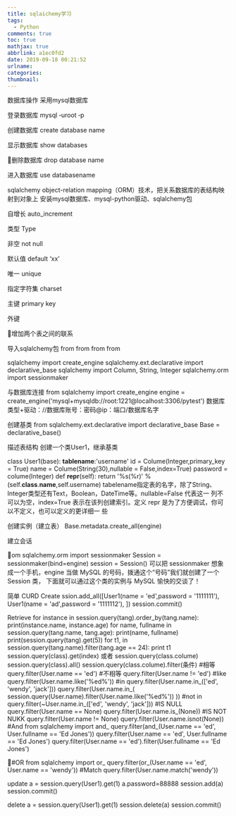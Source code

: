 ```yaml
---
title: sqlaichemy学习
tags:
  - Python
comments: true
toc: true
mathjax: true
abbrlink: a1ec0fd2
date: 2019-09-18 00:21:52
urlname:
categories:
thumbnail:
---
```


数据库操作
采用mysql数据库

登录数据库
mysql ‐uroot ‐p

创建数据库
create database name

显示数据库
show databases

删除数据库
drop database name

进入数据库
use databasename

sqlalchemy
object-relation mapping（ORM）技术，把关系数据库的表结构映射到对象上
安装mysql数据库、mysql-python驱动、sqlalchemy包

自增长
auto_increment

类型
Type

非空
not null

默认值
default ‘xx’

唯一
unique

指定字符集
charset

主键
primary key

外键

增加两个表之间的联系

导入sqlalchemy包
from
from
from
from

sqlalchemy import create_engine
sqlalchemy.ext.declarative import declarative_base
sqlalchemy import Column, String, Integer
sqlalchemy.orm import sessionmaker

与数据库连接
from sqlalchemy import create_engine
engine = create_engine('mysql+mysqldb://root:1221@localhost:3306/pytest')
数据库类型+驱动：//数据库账号：密码@ip：端口/数据库名字

创建基类
from sqlalchemy.ext.declarative import declarative_base
Base = declarative_base()

描述表结构
创建一个类User1，继承基类

class User1(base):
__tablename__:'username'
id = Colume(Integer,primary_key = True)
name = Colume(String(30),nullable = False,index=True)
password = colume(Integer)
def __repr__(self):
return '%s(%r)' %(self.__class__.__name__,self.username)
tabelename指定表的名字，除了String、Integer类型还有Text，Boolean，DateTime等。nullable=False 代表这一
列不可以为空，index=True 表示在该列创建索引。定义 repr 是为了方便调试，你可以不定义，也可以定义的更详细一
些

创建实例（建立表）
Base.metadata.create_all(engine)

建立会话

om sqlalchemy.orm import sessionmaker
Session = sessionmaker(bind=engine)
session = Session()
可以把 sessionmaker 想象成一个手机，engine 当做 MySQL 的号码，拨通这个“号码”我们就创建了一个 Session 类，
下面就可以通过这个类的实例与 MySQL 愉快的交谈了！

简单 CURD
Create
ssion.add_all([User1(name = 'ed',password = '1111111'),
User1(name = 'ad',password = '1111112'),
])
session.commit()

Retrieve
for instance in session.query(tang).order_by(tang.name):
print(instance.name, instance.age)
for name, fullname in session.query(tang.name, tang.age):
print(name, fullname)
print(session.query(tang).get(5))
for t1, in session.query(tang.name).filter(tang.age == 24):
print t1
session.query(class).get(index)
或者
session.query(class.colume)
session.query(class).all()
session.query(class.colume).filter(条件)
#相等
query.filter(User.name == 'ed')
#不相等
query.filter(User.name != 'ed')
#like
query.filter(User.name.like('%ed%'))
#in
query.filter(User.name.in_(['ed', 'wendy', 'jack']))
query.filter(User.name.in_(
session.query(User.name).filter(User.name.like('%ed%'))
))
#not in
query.filter(~User.name.in_(['ed', 'wendy', 'jack']))
#IS NULL
query.filter(User.name == None)
query.filter(User.name.is_(None))
#IS NOT NUKK
query.filter(User.name != None)
query.filter(User.name.isnot(None))
#And
from sqlalchemy import and_
query.filter(and_(User.name == 'ed', User.fullname == 'Ed Jones'))
query.filter(User.name == 'ed', User.fullname == 'Ed Jones')
query.filter(User.name == 'ed').filter(User.fullname == 'Ed Jones')

#OR
from sqlalchemy import or_
query.filter(or_(User.name == 'ed', User.name == 'wendy'))
#Match
query.filter(User.name.match('wendy'))

update
a = session.query(User1).get(1)
a.password=88888
session.add(a)
session.commit()

delete
a = session.query(User1).get(1)
session.delete(a)
session.commit()

